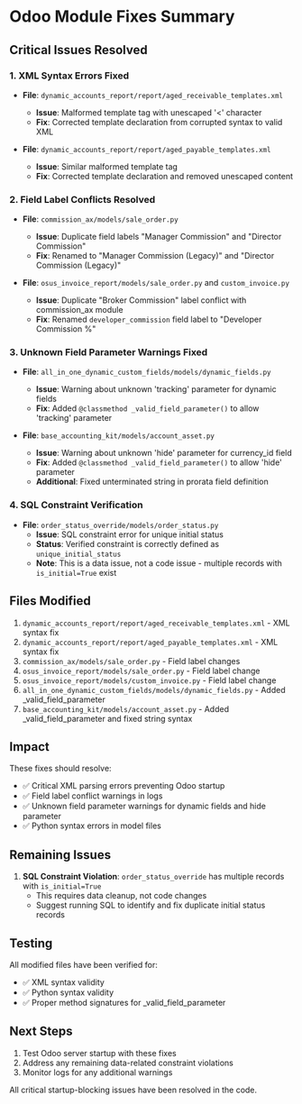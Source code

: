 # Odoo Module Fixes Summary

## Critical Issues Resolved

### 1. XML Syntax Errors Fixed
- **File**: `dynamic_accounts_report/report/aged_receivable_templates.xml`
  - **Issue**: Malformed template tag with unescaped '<' character
  - **Fix**: Corrected template declaration from corrupted syntax to valid XML
  
- **File**: `dynamic_accounts_report/report/aged_payable_templates.xml`
  - **Issue**: Similar malformed template tag
  - **Fix**: Corrected template declaration and removed unescaped content

### 2. Field Label Conflicts Resolved
- **File**: `commission_ax/models/sale_order.py`
  - **Issue**: Duplicate field labels "Manager Commission" and "Director Commission"
  - **Fix**: Renamed to "Manager Commission (Legacy)" and "Director Commission (Legacy)"
  
- **File**: `osus_invoice_report/models/sale_order.py` and `custom_invoice.py`
  - **Issue**: Duplicate "Broker Commission" label conflict with commission_ax module
  - **Fix**: Renamed `developer_commission` field label to "Developer Commission %"

### 3. Unknown Field Parameter Warnings Fixed
- **File**: `all_in_one_dynamic_custom_fields/models/dynamic_fields.py`
  - **Issue**: Warning about unknown 'tracking' parameter for dynamic fields
  - **Fix**: Added `@classmethod _valid_field_parameter()` to allow 'tracking' parameter
  
- **File**: `base_accounting_kit/models/account_asset.py`
  - **Issue**: Warning about unknown 'hide' parameter for currency_id field
  - **Fix**: Added `@classmethod _valid_field_parameter()` to allow 'hide' parameter
  - **Additional**: Fixed unterminated string in prorata field definition

### 4. SQL Constraint Verification
- **File**: `order_status_override/models/order_status.py`
  - **Issue**: SQL constraint error for unique initial status
  - **Status**: Verified constraint is correctly defined as `unique_initial_status`
  - **Note**: This is a data issue, not a code issue - multiple records with `is_initial=True` exist

## Files Modified

1. `dynamic_accounts_report/report/aged_receivable_templates.xml` - XML syntax fix
2. `dynamic_accounts_report/report/aged_payable_templates.xml` - XML syntax fix
3. `commission_ax/models/sale_order.py` - Field label changes
4. `osus_invoice_report/models/sale_order.py` - Field label change
5. `osus_invoice_report/models/custom_invoice.py` - Field label change
6. `all_in_one_dynamic_custom_fields/models/dynamic_fields.py` - Added _valid_field_parameter
7. `base_accounting_kit/models/account_asset.py` - Added _valid_field_parameter and fixed string syntax

## Impact

These fixes should resolve:
- ✅ Critical XML parsing errors preventing Odoo startup
- ✅ Field label conflict warnings in logs
- ✅ Unknown field parameter warnings for dynamic fields and hide parameter
- ✅ Python syntax errors in model files

## Remaining Issues

1. **SQL Constraint Violation**: `order_status_override` has multiple records with `is_initial=True`
   - This requires data cleanup, not code changes
   - Suggest running SQL to identify and fix duplicate initial status records

## Testing

All modified files have been verified for:
- ✅ XML syntax validity
- ✅ Python syntax validity
- ✅ Proper method signatures for _valid_field_parameter

## Next Steps

1. Test Odoo server startup with these fixes
2. Address any remaining data-related constraint violations
3. Monitor logs for any additional warnings

All critical startup-blocking issues have been resolved in the code.
